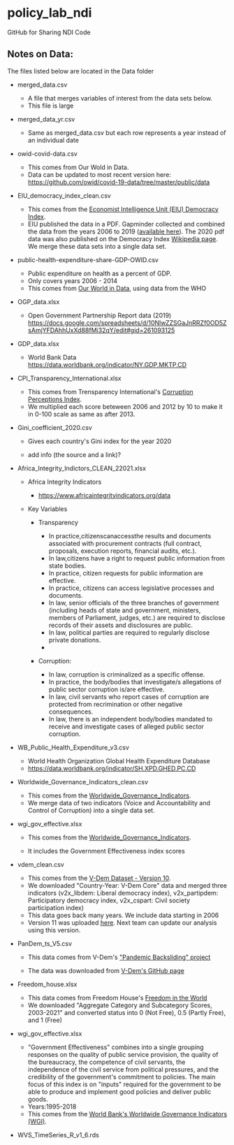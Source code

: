 # policy_lab_ndi

GitHub for Sharing NDI Code

## Notes on Data:

The files listed below are located in the Data folder

-   merged_data.csv

    -   A file that merges variables of interest from the data sets below.
    -   This file is large

-   merged_data_yr.csv

    -   Same as merged_data.csv but each row represents a year instead of an individual date

-   owid-covid-data.csv

    -   This comes from Our Wold in Data.
    -   Data can be updated to most recent version here: <https://github.com/owid/covid-19-data/tree/master/public/data>

-   EIU_democracy_index_clean.csv

    -   This comes from the [Economist Intelligence Unit (EIU) Democracy Index](https://www.eiu.com/n/campaigns/democracy-index-2020/).
    -   EIU published the data in a PDF. Gapminder collected and combined the data from the years 2006 to 2019 ([available here](https://www.gapminder.org/data/documentation/democracy-index/)). The 2020 pdf data was also published on the Democracy Index [Wikipedia page](https://en.wikipedia.org/wiki/Democracy_Index). We merge these data sets into a single data set.

-   public-health-expenditure-share-GDP-OWID.csv

    -   Public expenditure on health as a percent of GDP.
    -   Only covers years 2006 - 2014
    -   This comes from [Our World in Data](https://ourworldindata.org/grapher/public-health-expenditure-share-gdp-owid), using data from the WHO

-   OGP_data.xlsx

    -   Open Government Partnership Report data (2019) <https://docs.google.com/spreadsheets/d/10NlwZZSGaJnRRZf0OD5ZsAmjYFDAhhUxXd88fMi32qY/edit#gid=261093125>

-   GDP_data.xlsx

    -   World Bank Data <https://data.worldbank.org/indicator/NY.GDP.MKTP.CD>

-   CPI_Transparency_International.xlsx

    -   This comes from Trensparency International's [Corruption Perceptions Index](https://www.transparency.org/en/cpi/2020/index/nzl).
    -   We multiplied each score beteween 2006 and 2012 by 10 to make it in 0-100 scale as same as after 2013.

-   Gini_coefficient_2020.csv

    -   Gives each country's Gini index for the year 2020

    -   add info (the source and a link)?

-   Africa_Integrity_Indictors_CLEAN_22021.xlsx

    -   Africa Integrity Indicators

        -   <https://www.africaintegrityindicators.org/data>

    -   Key Variables

        -   Transparency

            -   In practice,citizenscanaccessthe results and documents associated with procurement contracts (full contract, proposals, execution reports, financial audits, etc.).
            -   In law,citizens have a right to request public information from state bodies.
            -   In practice, citizen requests for public information are effective.
            -   In practice, citizens can access legislative processes and documents.
            -   In law, senior officials of the three branches of government (including heads of state and government, ministers, members of Parliament, judges, etc.) are required to disclose records of their assets and disclosures are public.
            -   In law, political parties are required to regularly disclose private donations.
            -   

        -   Corruption:

            -   In law, corruption is criminalized as a specific offense.
            -   In practice, the body/bodies that investigate/s allegations of public sector corruption is/are effective.
            -   In law, civil servants who report cases of corruption are protected from recrimination or other negative consequences.
            -   In law, there is an independent body/bodies mandated to receive and investigate cases of alleged public sector corruption.

-   WB_Public_Health_Expenditure_v3.csv

    -   World Health Organization Global Health Expenditure Database
    -   <https://data.worldbank.org/indicator/SH.XPD.GHED.PC.CD>

-   Worldwide_Governance_Indicators_clean.csv

    -   This comes from the [Worldwide_Governance_Indicators](https://info.worldbank.org/governance/wgi/).
    -   We merge data of two indicators (Voice and Accountability and Control of Corruption) into a single data set.

-   wgi_gov_effective.xlsx

    -   This comes from the [Worldwide_Governance_Indicators](https://info.worldbank.org/governance/wgi/).

    -   It includes the Government Effectiveness index scores

-   vdem_clean.csv

    -   This comes from the [V-Dem Dataset - Version 10](https://www.v-dem.net/en/data/data/v-dem-dataset/).
    -   We downloaded "Country-Year: V-Dem Core" data and merged three indicators (v2x_libdem: Liberal democracy index), v2x_partipdem: Participatory democracy index, v2x_cspart: Civil society participation index)
    -   This data goes back many years. We include data starting in 2006
    -   Version 11 was uploaded [here](https://www.v-dem.net/en/data/data/v-dem-dataset-v11/). Next team can update our analysis using this version.

-   PanDem_ts_V5.csv

    -   This data comes from V-Dem's ["Pandemic Backsliding" project](https://www.v-dem.net/en/our-work/research-projects/pandemic-backsliding/)

    -   The data was downloaded from [V-Dem's GitHub page](https://github.com/vdeminstitute/pandem)

-   Freedom_house.xlsx

    -   This data comes from Freedom House's [Freedom in the World](https://freedomhouse.org/report/freedom-world)
    -   We downloaded "Aggregate Category and Subcategory Scores, 2003-2021" and converted status into 0 (Not Free), 0.5 (Partly Free), and 1 (Free)

-   wgi_gov_effective.xlsx

    -   "Government Effectiveness" combines into a single grouping responses on the quality of public service provision, the quality of the bureaucracy, the competence of civil servants, the independence of the civil service from political pressures, and the credibility of the government's commitment to policies. The main focus of this index is on "inputs" required for the government to be able to produce and implement good policies and deliver public goods.
    -   Years:1995-2018
    -   This comes from the [World Bank's Worldwide Governance Indicators (WGI)](http://info.worldbank.org/governance/wgi/).

-   WVS_TimeSeries_R\_v1_6.rds
